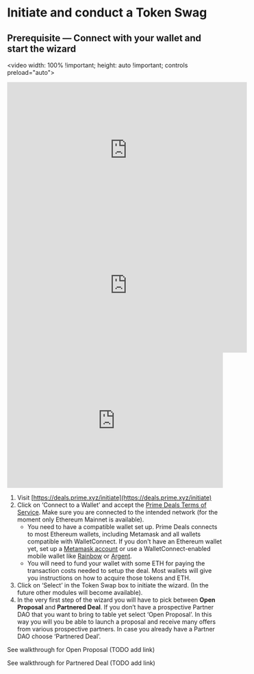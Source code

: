 # <!-- TOKEN SWAP TUTORIALS -->

# Initiate and conduct a Token Swag

## Prerequisite — Connect with your wallet and start the wizard

<video width: 100% !important; height: auto !important; controls preload="auto"><source src="https://ik.imagekit.io/primedao/PrimeDeals/1-connect-to-a-wallet__vbS8qu1O6.mp4" type="video/mp4">
</video>

<iframe width="560" height="315" src="https://www.youtube.com/embed/HdZ_p0IPQkQ" title="YouTube video player" frameborder="0" allow="accelerometer; autoplay; clipboard-write; encrypted-media; gyroscope; picture-in-picture" allowfullscreen></iframe>

<iframe width="560" height="315" src="https://ik.imagekit.io/primedao/PrimeDeals/1-connect-to-a-wallet__vbS8qu1O6.mp4" title="YouTube video player" frameborder="0" allow="accelerometer; autoplay; clipboard-write; encrypted-media; gyroscope; picture-in-picture" allowfullscreen></iframe>

<iframe width=100% height="315" src="https://ik.imagekit.io/primedao/PrimeDeals/1-connect-to-a-wallet__vbS8qu1O6.mp4" title="YouTube video player" frameborder="0" allow="accelerometer; autoplay; clipboard-write; encrypted-media; gyroscope; picture-in-picture" allowfullscreen></iframe>


1. Visit [https://deals.prime.xyz/initiate](https://deals.prime.xyz/initiate)
2. Click on ‘Connect to a Wallet’ and accept the [Prime Deals Terms of Service](https://deals.prime.xyz/terms-of-service). Make sure you are connected to the intended network (for the moment only Ethereum Mainnet is available).
    - You need to have a compatible wallet set up. Prime Deals connects to most Ethereum wallets, including Metamask and all wallets compatible with WalletConnect. If you don't have an Ethereum wallet yet, set up a [Metamask account](https://metamask.io/) or use a WalletConnect-enabled mobile wallet like [Rainbow](https://rainbow.me/) or [Argent](https://www.argent.xyz/).
    - You will need to fund your wallet with some ETH for paying the transaction costs needed to setup the deal. Most wallets will give you instructions on how to acquire those tokens and ETH.
3. Click on ‘Select’ in the Token Swap box to initiate the wizard. (In the future other modules will become available).
4. In the very first step of the wizard you will have to pick between **Open Proposal** and **Partnered Deal**. If you don’t have a prospective Partner DAO that you want to bring to table yet select ‘Open Proposal’. In this way you will you be able to launch a proposal and receive many offers from various prospective partners. In case you already have a Partner DAO choose ‘Partnered Deal’.

See walkthrough for Open Proposal (TODO add link)

See walkthrough for Partnered Deal (TODO add link)
